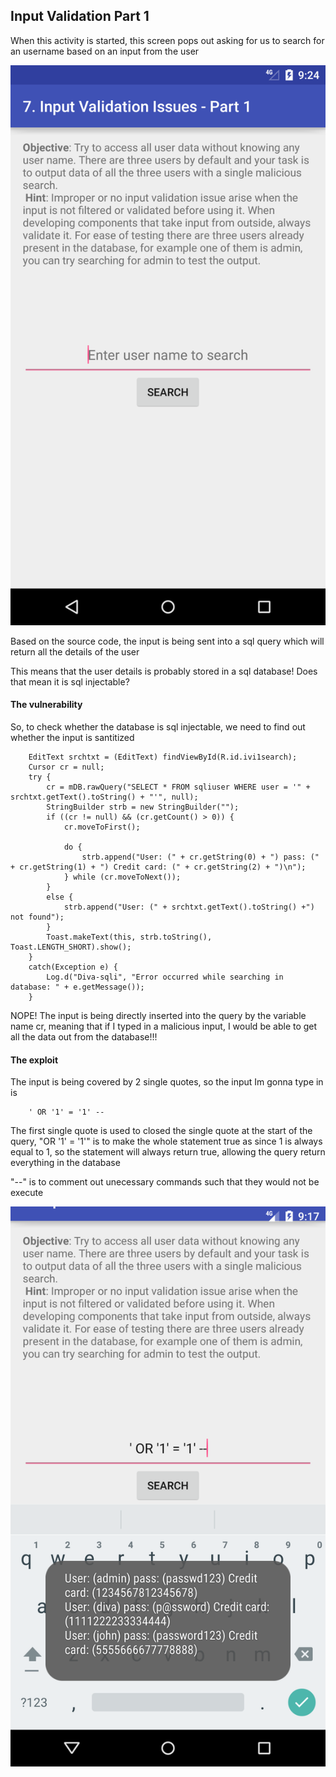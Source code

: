 ## Input Validation Part 1

When this activity is started, this screen pops out asking for us to search for an username based on an input from the user

![search page](https://github.com/Blahblahlolhahaha/Diva-walkthrough/blob/master/Input%20Validation/Part%201/Screenshot_1571189053.png)

Based on the source code, the input is being sent into a sql query which will return all the details of the user

This means that the user details is probably stored in a sql database! Does that mean it is sql injectable?


#### The vulnerability

So, to check whether the database is sql injectable, we need to find out whether the input is santitized

        EditText srchtxt = (EditText) findViewById(R.id.ivi1search);
        Cursor cr = null;
        try {
            cr = mDB.rawQuery("SELECT * FROM sqliuser WHERE user = '" + srchtxt.getText().toString() + "'", null);
            StringBuilder strb = new StringBuilder("");
            if ((cr != null) && (cr.getCount() > 0)) {
                cr.moveToFirst();

                do {
                    strb.append("User: (" + cr.getString(0) + ") pass: (" + cr.getString(1) + ") Credit card: (" + cr.getString(2) + ")\n");
                } while (cr.moveToNext());
            }
            else {
                strb.append("User: (" + srchtxt.getText().toString() +") not found");
            }
            Toast.makeText(this, strb.toString(), Toast.LENGTH_SHORT).show();
        }
        catch(Exception e) {
            Log.d("Diva-sqli", "Error occurred while searching in database: " + e.getMessage());
        }

NOPE! The input is being directly inserted into the query  by the variable name cr, meaning that if I typed in a malicious input, I would be able to get all the data out from the database!!!

#### The exploit

The input is being covered by 2 single quotes, so the input Im gonna type in is 

        ' OR '1' = '1' --

The first single quote is used to closed the single quote at the start of the query, "OR '1' = '1'" is to make the whole statement true
as since 1 is always equal to 1, so the statement will always return true, allowing the query return everything in the database

"--" is to comment out unecessary commands such that they would not be execute

![exploited!!!](https://github.com/Blahblahlolhahaha/Diva-walkthrough/blob/master/Input%20Validation/Part%201/Screenshot_1571188643.png)


            
